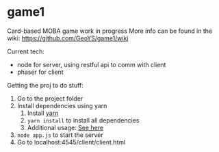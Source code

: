 # game1
Card-based MOBA game
work in progress
More info can be found in the wiki: https://github.com/GeoYS/game1/wiki

Current tech:
- node for server, using restful api to comm with client
- phaser for client

Getting the proj to do stuff:
1. Go to the project folder
2. Install dependencies using yarn
    1. Install [yarn](https://yarnpkg.com/en/docs/install)
    2. ```yarn install``` to install all dependencies
    3. Additional usage: [See here](https://yarnpkg.com/en/docs/usage)
3. ```node app.js``` to start the server
4. Go to localhost:4545/client/client.html
